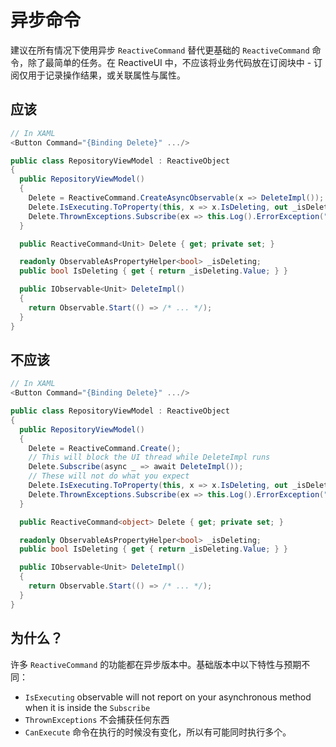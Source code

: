 # 异步命令

建议在所有情况下使用异步 `ReactiveCommand` 替代更基础的 `ReactiveCommand` 命令，除了最简单的任务。在 ReactiveUI 中，不应该将业务代码放在订阅块中 - 订阅仅用于记录操作结果，或关联属性与属性。

## 应该

```csharp
// In XAML
<Button Command="{Binding Delete}" .../>

public class RepositoryViewModel : ReactiveObject
{
  public RepositoryViewModel() 
  {
    Delete = ReactiveCommand.CreateAsyncObservable(x => DeleteImpl());
    Delete.IsExecuting.ToProperty(this, x => x.IsDeleting, out _isDeleting);
    Delete.ThrownExceptions.Subscribe(ex => this.Log().ErrorException("Something went wrong", ex));
  }

  public ReactiveCommand<Unit> Delete { get; private set; }

  readonly ObservableAsPropertyHelper<bool> _isDeleting;
  public bool IsDeleting { get { return _isDeleting.Value; } }

  public IObservable<Unit> DeleteImpl()
  {
    return Observable.Start(() => /* ... */);
  }
}
```

## 不应该

```csharp
// In XAML
<Button Command="{Binding Delete}" .../>

public class RepositoryViewModel : ReactiveObject
{
  public RepositoryViewModel() 
  {
    Delete = ReactiveCommand.Create();
    // This will block the UI thread while DeleteImpl runs
    Delete.Subscribe(async _ => await DeleteImpl());
    // These will not do what you expect
    Delete.IsExecuting.ToProperty(this, x => x.IsDeleting, out _isDeleting);
    Delete.ThrownExceptions.Subscribe(ex => this.Log().ErrorException("Something went wrong", ex));
  }

  public ReactiveCommand<object> Delete { get; private set; }

  readonly ObservableAsPropertyHelper<bool> _isDeleting;
  public bool IsDeleting { get { return _isDeleting.Value; } }

  public IObservable<Unit> DeleteImpl()
  {
    return Observable.Start(() => /* ... */);
  }
}
```

## 为什么？

许多 `ReactiveCommand` 的功能都在异步版本中。基础版本中以下特性与预期不同：

* `IsExecuting`  observable will not report on your asynchronous method when it is inside the `Subscribe`
* `ThrownExceptions` 不会捕获任何东西
* `CanExecute` 命令在执行的时候没有变化，所以有可能同时执行多个。



